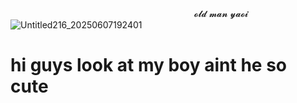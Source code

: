 　　　　　　　　　　　　　　　　　　　　　𝓸𝓵𝓭 𝓶𝓪𝓷 𝔂𝓪𝓸𝓲
![Untitled216_20250607192401](https://github.com/user-attachments/assets/bf659219-1bf5-4768-a593-e17e93e7261e)
# hi guys look at my boy aint he so cute
